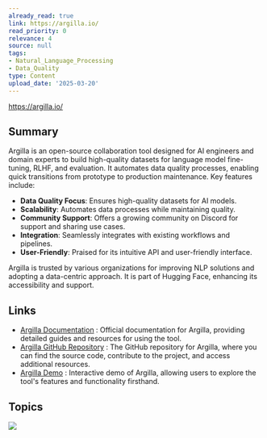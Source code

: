 ```yaml
---
already_read: true
link: https://argilla.io/
read_priority: 0
relevance: 4
source: null
tags:
- Natural_Language_Processing
- Data_Quality
type: Content
upload_date: '2025-03-20'
---
```


https://argilla.io/
## Summary

Argilla is an open-source collaboration tool designed for AI engineers and domain experts to build high-quality datasets for language model fine-tuning, RLHF, and evaluation. It automates data quality processes, enabling quick transitions from prototype to production maintenance. Key features include:

- **Data Quality Focus**: Ensures high-quality datasets for AI models.
- **Scalability**: Automates data processes while maintaining quality.
- **Community Support**: Offers a growing community on Discord for support and sharing use cases.
- **Integration**: Seamlessly integrates with existing workflows and pipelines.
- **User-Friendly**: Praised for its intuitive API and user-friendly interface.

Argilla is trusted by various organizations for improving NLP solutions and adopting a data-centric approach. It is part of Hugging Face, enhancing its accessibility and support.
## Links

- [Argilla Documentation](https://docs.argilla.io/) : Official documentation for Argilla, providing detailed guides and resources for using the tool.
- [Argilla GitHub Repository](https://github.com/argilla-io/argilla) : The GitHub repository for Argilla, where you can find the source code, contribute to the project, and access additional resources.
- [Argilla Demo](https://demo.argilla.io/sign-in) : Interactive demo of Argilla, allowing users to explore the tool's features and functionality firsthand.

## Topics

![](topics/Tool/Argilla)